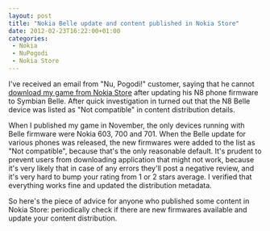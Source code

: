 ```yaml
---
layout: post
title: "Nokia Belle update and content published in Nokia Store"
date: 2012-02-23T16:22:00+01:00
categories:
 - Nokia
 - NuPogodi
 - Nokia Store
---
```


I've received an email from "Nu, Pogodi!" customer, saying that he cannot [download my game from Nokia Store](http://store.ovi.com/content/219800) after updating his N8 phone firmware to Symbian Belle. After quick investigation in turned out that the N8 Belle device was listed as "Not compatible" in content distribution details.

When I published my game in November, the only devices running with Belle firmware were Nokia 603, 700 and 701. When the Belle update for various phones was released, the new firmwares were added to the list as "Not compatible", because that's the only reasonable default. It's prudent to prevent users from downloading application that might not work, because it's very likely that in case of any errors they'll post a negative review, and it's very hard to bump your rating from 1 or 2 stars average. I verified that everything works fine and updated the distribution metadata.

So here's the piece of advice for anyone who published some content in Nokia Store: periodically check if there are new firmwares available and update your content distribution.
